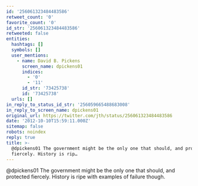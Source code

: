 ```yaml
---
id: '256061323484483586'
retweet_count: '0'
favorite_count: '0'
id_str: '256061323484483586'
retweeted: false
entities:
  hashtags: []
  symbols: []
  user_mentions:
    - name: David B. Pickens
      screen_name: dpickens01
      indices:
        - '0'
        - '11'
      id_str: '73425738'
      id: '73425738'
  urls: []
in_reply_to_status_id_str: '256059665488683008'
in_reply_to_screen_name: dpickens01
original_url: https://twitter.com/jth/status/256061323484483586
date: '2012-10-10T15:59:11.000Z'
sitemap: false
robots: noindex
reply: true
title: >-
  @dpickens01 The government might be the only one that should, and protected
  fiercely. History is rip…
---
```


@dpickens01 The government might be the only one that should, and protected fiercely. History is ripe with examples of failure though.